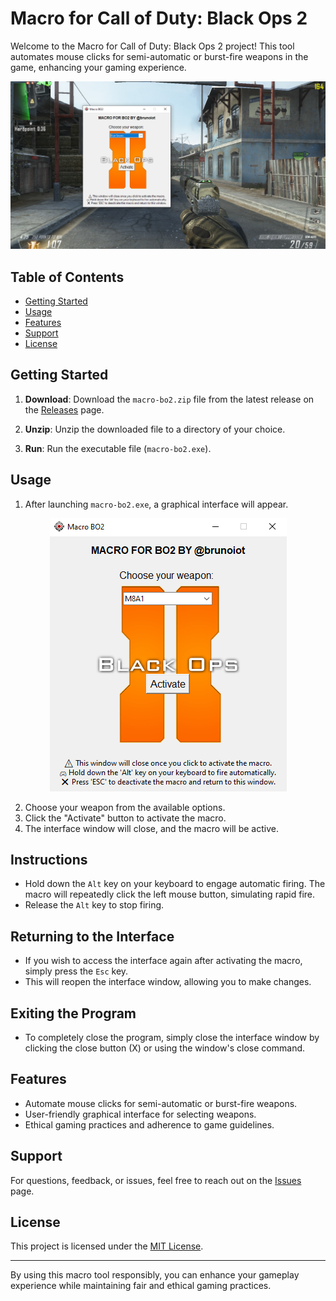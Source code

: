 # Macro for Call of Duty: Black Ops 2

Welcome to the Macro for Call of Duty: Black Ops 2 project! This tool automates mouse clicks for semi-automatic or burst-fire weapons in the game, enhancing your gaming experience.

![Gameplay Screenshot](images/img_showapp.png)


## Table of Contents

- [Getting Started](#getting-started)
- [Usage](#usage)
- [Features](#features)
- [Support](#support)
- [License](#license)

## Getting Started

1. **Download**: Download the `macro-bo2.zip` file from the latest release on the [Releases](https://github.com/brunoiot/macro-bo2/releases) page.

2. **Unzip**: Unzip the downloaded file to a directory of your choice.

3. **Run**: Run the executable file (`macro-bo2.exe`).

## Usage

1. After launching `macro-bo2.exe`, a graphical interface will appear.

<p align="center">
<img src="images/img_menuapp.png" alt="Macro for COD BO2">
</p>

2. Choose your weapon from the available options.
3. Click the "Activate" button to activate the macro.
4. The interface window will close, and the macro will be active.

## Instructions

- Hold down the `Alt` key on your keyboard to engage automatic firing. The macro will repeatedly click the left mouse button, simulating rapid fire.
- Release the `Alt` key to stop firing.

## Returning to the Interface

- If you wish to access the interface again after activating the macro, simply press the `Esc` key.
- This will reopen the interface window, allowing you to make changes.

## Exiting the Program

- To completely close the program, simply close the interface window by clicking the close button (X) or using the window's close command.

## Features

- Automate mouse clicks for semi-automatic or burst-fire weapons.
- User-friendly graphical interface for selecting weapons.
- Ethical gaming practices and adherence to game guidelines.

## Support

For questions, feedback, or issues, feel free to reach out on the [Issues](https://github.com/brunoiot/macro-bo2/issues) page.

## License

This project is licensed under the [MIT License](LICENSE).

---

By using this macro tool responsibly, you can enhance your gameplay experience while maintaining fair and ethical gaming practices.

